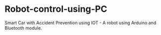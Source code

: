 # Robot-control-using-PC
Smart Car with Accident Prevention using IOT - A robot  using Arduino and Bluetooth module.
